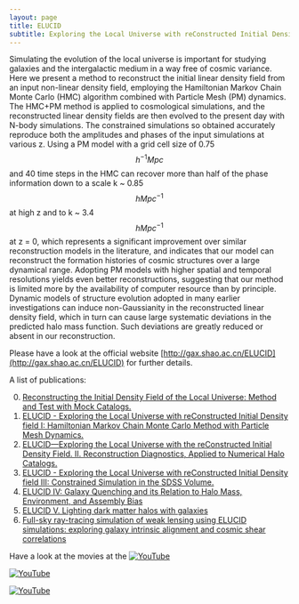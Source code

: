 ```yaml
---
layout: page
title: ELUCID
subtitle: Exploring the Local Universe with reConstructed Initial Density field
---
```


Simulating the evolution of the local universe is important for studying galaxies and the intergalactic medium in a way free of cosmic variance. Here we present a method to reconstruct the initial linear density field from an input non-linear density field, employing the Hamiltonian Markov Chain Monte Carlo (HMC) algorithm combined with Particle Mesh (PM) dynamics. The HMC+PM method is applied to cosmological simulations, and the reconstructed linear density fields are then evolved to the present day with N-body simulations. The constrained simulations so obtained accurately reproduce both the amplitudes and phases of the input simulations at various z. Using a PM model with a grid cell size of 0.75 $$h^{-1} Mpc$$ and 40 time steps in the HMC can recover more than half of the phase information down to a scale k ~ 0.85 $$h Mpc^{-1}$$ at high z and to k ~ 3.4 $$h Mpc^{-1}$$ at z = 0, which represents a significant improvement over similar reconstruction models in the literature, and indicates that our model can reconstruct the formation histories of cosmic structures over a large dynamical range. Adopting PM models with higher spatial and temporal resolutions yields even better reconstructions, suggesting that our method is limited more by the availability of computer resource than by principle. Dynamic models of structure evolution adopted in many earlier investigations can induce non-Gaussianity in the reconstructed linear density field, which in turn can cause large systematic deviations in the predicted halo mass function. Such deviations are greatly reduced or absent in our reconstruction.

Please have a look at the official website [http://gax.shao.ac.cn/ELUCID](http://gax.shao.ac.cn/ELUCID) for further details.

A list of publications:

0.  [Reconstructing the Initial Density Field of the Local Universe: Method and Test with Mock Catalogs.](http://adsabs.harvard.edu/abs/2013ApJ...772...63W)
0.  [ELUCID - Exploring the Local Universe with reConstructed Initial Density field I: Hamiltonian Markov Chain Monte Carlo Method with Particle Mesh Dynamics.](http://adsabs.harvard.edu/abs/2014ApJ...794...94W)
0.  [ELUCID—Exploring the Local Universe with the reConstructed Initial Density Field. II. Reconstruction Diagnostics, Applied to Numerical Halo Catalogs.](http://adsabs.harvard.edu/abs/2017ApJ...841...55T)
0.  [ELUCID - Exploring the Local Universe with reConstructed Initial Density field III: Constrained Simulation in the SDSS Volume.](http://adsabs.harvard.edu/abs/2016ApJ...831..164W)
0.  [ELUCID IV: Galaxy Quenching and its Relation to Halo Mass, Environment, and Assembly Bias](http://adsabs.harvard.edu/abs/2018ApJ...852...31W)
0.  [ELUCID V. Lighting dark matter halos with galaxies](http://adsabs.harvard.edu/abs/2017arXiv171200883Y)
0.  [Full-sky ray-tracing simulation of weak lensing using ELUCID simulations: exploring galaxy intrinsic alignment and cosmic shear correlations](http://adsabs.harvard.edu/abs/2018arXiv180103941W)


Have a look at the movies at the [![YouTube](https://img.youtube.com/vi/OQprO24YkfQ/0.jpg)](https://www.youtube.com/watch?v=OQprO24YkfQ "ELUCID Coma -- Dark matter simulation")

[![YouTube](https://img.youtube.com/vi/zyySvzWFyQ0/0.jpg)](https://www.youtube.com/watch?v=zyySvzWFyQ0 "ELUCID Dark matter simulation")

[![YouTube](https://img.youtube.com/vi/dgl7js-_X6g/0.jpg)](https://www.youtube.com/watch?v=dgl7js-_X6g "ELUCID Dark matter simulation evolution")
